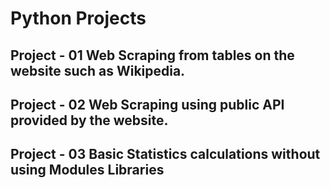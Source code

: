 # Python Projects
## Project - 01 Web Scraping from tables on the website such as Wikipedia.
## Project - 02 Web Scraping using public API provided by the website.
## Project - 03 Basic Statistics calculations without using Modules Libraries
